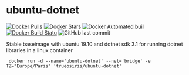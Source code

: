 # ubuntu-dotnet

[![Docker Pulls](https://img.shields.io/docker/pulls/trueosiris/ubuntu-dotnet.svg)](https://hub.docker.com/r/trueosiris/ubuntu-dotnet/) [![Docker Stars](https://img.shields.io/docker/stars/trueosiris/ubuntu-dotnet.svg)](https://hub.docker.com/r/trueosiris/ubuntu-dotnet/) [![Docker Automated buil](https://img.shields.io/docker/automated/trueosiris/ubuntu-dotnet.svg)](https://hub.docker.com/r/trueosiris/ubuntu-dotnet/) [![Docker Build Statu](https://img.shields.io/docker/build/trueosiris/ubuntu-dotnet.svg)](https://hub.docker.com/r/trueosiris/ubuntu-dotnet/) ![GitHub last commit](https://img.shields.io/github/last-commit/trueosiris/docker-ubuntu-dotnet.svg)

Stable baseimage with ubuntu 19.10 and dotnet sdk 3.1 for running dotnet libraries in a linux container

     docker run -d --name='ubuntu-dotnet' --net='bridge' -e TZ="Europe/Paris" 'trueosiris/ubuntu-dotnet'

